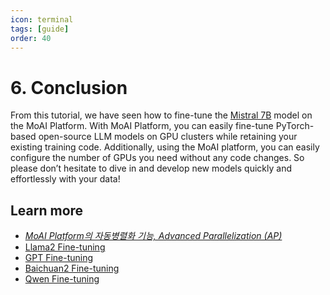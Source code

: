 ```yaml
---
icon: terminal
tags: [guide]
order: 40
---
```


# 6. Conclusion

From this tutorial, we have seen how to fine-tune the [Mistral 7B](https://mistral.ai/news/announcing-mistral-7b/) model on the MoAI Platform. With MoAI Platform, you can easily fine-tune PyTorch-based open-source LLM models on GPU clusters while retaining your existing training code. Additionally, using the MoAI platform, you can easily configure the number of GPUs you need without any code changes. So please don’t hesitate to dive in and develop new models quickly and effortlessly with your data!

## Learn more

- *[MoAI Platform의 자동병렬화 기능,  Advanced Parallelization (AP)](/Supported_Documents/)*
- [Llama2 Fine-tuning](/Tutorials/Llama2_Tutorial/index.md)
- [GPT Fine-tuning](/Tutorials/GPT_Tutorial/index.md)
- [Baichuan2 Fine-tuning](/Tutorials/Baichuan2_Tutorial/index.md)
- [Qwen Fine-tuning](/Tutorials/Qwen_Tutorial/index.md)